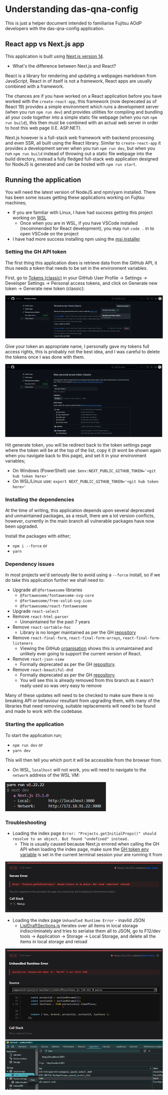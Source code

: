 # Understanding das-qna-config

This is just a helper document intended to familiarise Fujitsu AOdP developers with the das-qna-config application. 


## React app vs Next.js app 

This application is built using [Next.js version 14](https://nextjs.org/docs/14/getting-started). 

- What's the difference between Next.js and React? 

React is a library for rendering and updating a webpages markdown from JavaScript, React in of itself is not a framework, React apps are usually combined with a framework. 

The chances are if you have worked on a React application before you have worked with the `create-react-app`, this framework (now deprecated as of React 19) provides a simple environment which runs a development server (when you run `npm run dev`) and provides utilities for compiling and bundling all your code together into a simple static file webpage (when you run `npm run build`), this then must be combined with an actual web server in order to host this web page (I.E. ASP.NET). 

Next.js however is a full-stack web framework with backend processing and even SSR, all built using the React library. Similar to `create-react-app` it provides a development server when you run `npm run dev`, but when you run `npm run build` instead of throwing out a static file webpage into the build directory, instead a fully fledged full-stack web application designed for NodeJS is generated and can be hosted with `npm run start`. 



## Running the application 

You will need the latest version of NodeJS and npm/yarn installed. There has been some issues getting these applications working on Fujitsu machines;

- If you are familiar with Linux, I have had success getting this project working on [WSL](https://learn.microsoft.com/en-us/windows/wsl/install)
    - Once when you are in WSL, if you have VSCode installed (recommended for React development), you may run `code .` in to open VSCode on the project
- I have had more success installing npm using the [msi installer](https://nodejs.org/en/download/prebuilt-installer)

<div id="Chapter1"></div>

### Setting the GH API token

The first thing this application does is retrieve data from the GitHub API, it thus needs a token that needs to be set in the environment variables. 

First, go to [Tokens (classic)](https://github.com/settings/tokens) in your GitHub User Profile -> Settings -> Developer Settings -> Personal access tokens, and click on Generate new token -> Generate new token (classic):

![GH Tokens Screen](images/tokens-screen.png "GH Tokens Screen")

Give your token an appropriate name, I personally gave my tokens full access rights, this is probably not the best idea, and I was careful to delete the tokens once I was done with them. 

![GH Token Create Screen](images/token-create-screen.png "GH Token Create Screen")

Hit generate token, you will be redirect back to the token settings page where the token will be at the top of the list, copy it (it wont be shown again when you navigate back to this page), and set it in your environment variables;

- On Windows (PowerShell) use: `$env:NEXT_PUBLIC_GITHUB_TOKEN='<git hub token here>'`
- On WSL/Linux use: `export NEXT_PUBLIC_GITHUB_TOKEN='<git hub token here>'`

### Installing the dependencies 

At the time of writing, this application depends upon several deprecated and unmaintained packages, as a result, there are a lot version conflicts, however, currently in the main branch all vulnerable packages have now been upgraded. 

Install the packages with either;

- `npm i --force` or 
- `yarn`

### Dependency issues 

In most projects we'd seriously like to avoid using a `--force` install, so if we do take this application further we shall need to:

- Upgrade all `@fortawesome` libraries 
    - `@fortawesome/fontawesome-svg-core`
    - `@fortawesome/free-solid-svg-icon`
    - `@fortawesome/react-fontawesome`
- Upgrade `react-select`
- Remove `react-html-parser`
    - Unmaintained for the past 7 years 
- Remove `react-sortable-hoc`
    - Library is no longer maintained as per the GH [repository](https://github.com/clauderic/react-sortable-hoc) 
- Remove `react-final-form`, `react-final-form-arrays`, `react-final-form-listeners`
    - Viewing the GitHub [organisation](https://github.com/orgs/final-form) shows this is unmaintained and unlikely ever going to support the current version of React. 
- Remove `react-json-view`
    - Formally deprecated as per the GH [repository](https://github.com/mac-s-g/react-json-view). 
- Remove `react-beautiful-dnd`
    - Formally deprecated as per the GH [repository](https://github.com/atlassian/react-beautiful-dnd). 
    - You will see this is already removed from this branch as it wasn't really used so was very easy to remove 

Many of these updates will need to be checked to make sure there is no breaking API or behaviour resultant from upgrading them, with many of the libraries that need removing, suitable replacements will need to be found and made to work with the codebase. 

### Starting the application 

To start the application run; 

- `npm run dev` or 
- `yarn dev`

This will then tell you which port it will be accessible from the browser from. 
- On WSL, `localhost` will not work, you will need to navigate to the `network` address of the WSL VM: 

![WSL Start-up Message](images/wsl-startup-message.png "WSL Start-up Message")

### Troubleshooting 

- Loading the index page `Error: "Projects.getInitialProps()" should resolve to an object. But found "undefined" instead.` 
    - This is usually caused because Next.js errored when calling the GH API when loading the index page, make sure the [GH token env variable](#setting-the-gh-api-token) is set in the current terminal session your are running it from  

![Failed initial props](images/failed-initial-props.png "Failed initial props")

- Loading the index page `Unhandled Runtime Error` - inavlid JSON 
    - [ListDraftSections.js](https://github.com/SkillsFundingAgency/das-qna-config/blob/master/components/project-builder/ListDraftSections.js#L9) iterates over all items in local storage indiscriminately and tries to serialse them all to JSON, go to F12/dev tools -> Application -> Storage -> Local Storage, and delete all the items in local storage and reload 

![Local Storage JSON Error](images/localstorage-json-error.png "Local Storage JSON Error")
![Local Storage JSON Error Fix](images/localstorage-json-error-fix.png "Local Storage JSON Error Fix")
